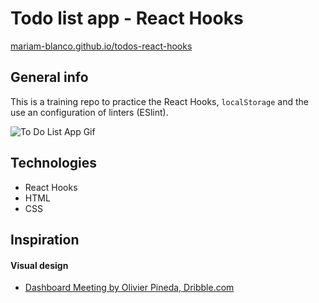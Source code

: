 # Todo list app - React Hooks

[mariam-blanco.github.io/todos-react-hooks](https://mariam-blanco.github.io/todos-react-hooks)

## General info

This is a training repo to practice the React Hooks, `localStorage` and the use an configuration of linters (ESlint).

![To Do List App Gif](https://github.com/mariam-blanco/to-do-list-app/blob/main/src/assets/to-do-app.gif)

## Technologies

- React Hooks
- HTML
- CSS

## Inspiration

#### Visual design

- [Dashboard Meeting by Olivier Pineda, Dribble.com](https://dribbble.com/shots/14476856/attachments/6160659?mode=media)
